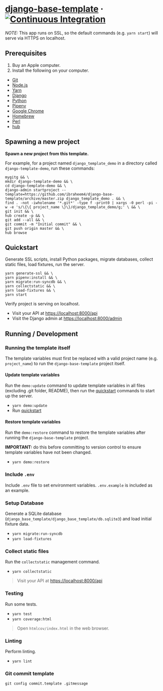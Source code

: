 # [django-base-template](https://github.com/ibraheem4/django-base-template) &middot; [![Continuous Integration](https://github.com/ibraheem4/django-base-template/workflows/Continuous%20Integration/badge.svg)](https://github.com/ibraheem4/django-base-template/actions?query=workflow%3A%22Continuous+Integration%22)

*NOTE:* This app runs on SSL, so the default commands (e.g. `yarn start`) will serve via HTTPS on localhost.

## Prerequisites [](#prerequisites)

1. Buy an Apple computer.
2. Install the following on your computer.

- [Git](https://git-scm.com/)
- [Node.js](https://nodejs.org/)
- [Yarn](https://yarnpkg.com/)
- [Django](https://www.djangoproject.com/)
- [Python](https://www.python.org/)
- [Pipenv](https://pypi.org/project/pipenv/)
- [Google Chrome](https://google.com/chrome/)
- [Homebrew](https://brew.sh)
- [Perl](https://www.perl.org)
- [hub](https://github.com/github/hub)

## Spawning a new project [](#spawning-a-new-project)

**Spawn a new project from this template.**

For example, for a project named `django_template_demo` in a directory called `django-template-demo`, run these commands:

```
mygitg && \
mkdir django-template-demo && \
cd django-template-demo && \
django-admin startproject --template=https://github.com/ibraheem4/django-base-template/archive/master.zip django_template_demo . && \
find . -not -iwholename '*.git*' -type f -print0 | xargs -0 perl -pi -w -e 's/\{\{ project_name \}\}/django_template_demo/g;' \ && \
git init && \
hub create -p && \
git add --all && \
git commit -m "Initial commit" && \
git push origin master && \
hub browse
```

## Quickstart [](#quickstart)

Generate SSL scripts, install Python packages, migrate databases, collect static files, load fixtures, run  the server.

```
yarn generate-ssl && \
yarn pipenv:install && \
yarn migrate:run-syncdb && \
yarn collectstatic && \
yarn load-fixtures && \
yarn start
```

Verify project is serving on localhost.

- Visit your API at [https://localhost:8000/api](https://localhost:8000/api)
- Visit the Django admin at [https://localhost:8000/admin](https://localhost:8000/admin)

## Running / Development [](#running-developing)

### Running the template itself [](#running-the-template-itself)

The template variables must first be replaced with a valid project name (e.g. `project_name`) to run the `django-base-template` project itself.

#### Update template variables [](#update-template-variables)

Run the `demo:update` command to update template variables in all files (excluding .git folder, README), then run the [quickstart](#quickstart-) commands to start up the server.

- `yarn demo:update`
- Run [quickstart](#quickstart-)

#### Restore template variables [](#restore-template-variables)

Run the `demo:restore` command to restore the template variables after running the `django-base-template` project.

**IMPORTANT:** do this before committing to version control to ensure template variables have not been changed.

- `yarn demo:restore`

### Include `.env` [](#include-dotenv)

Include `.env` file to set environment variables.  `.env.example` is included as an example.

### Setup Database [](#setup-database)

Generate a SQLite database (`django_base_template/django_base_template/db.sqlite3`) and load initial fixture data.

- `yarn migrate:run-syncdb`
- `yarn load-fixtures`

### Collect static files [](#collect-static-files)

Run the `collectstatic` management command.

- `yarn collectstatic`

> Visit your API at [https://localhost:8000/api](https://localhost:8000/api)

### Testing [](#testing)

Run some tests.

- `yarn test`
- `yarn coverage:html`

> Open `htmlcov/index.html` in the web browser.

### Linting [](#linting)

Perform linting.

- `yarn lint`

### Git commit template [](#git-commit-template)

    git config commit.template .gitmessage